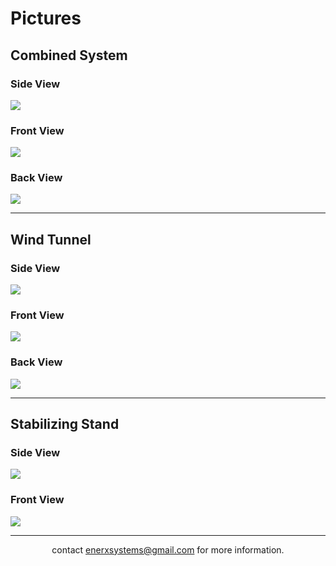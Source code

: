 # Pictures

## Combined System

### Side View
<img src = "https://enerxsystems.github.io/Combined_Side_View.jpg">

### Front View
<img src = "https://enerxsystems.github.io/Combined_Front_View.jpg">

### Back View
<img src = "https://enerxsystems.github.io/Combined_Back_View.jpg">

<hr>

## Wind Tunnel

### Side View
<img src = "https://enerxsystems.github.io/Wind_Tunnel_Top_View.jpg">

### Front View
<img src = "https://enerxsystems.github.io/Wind_Tunnel_Front_View.jpg">

### Back View
<img src = "https://enerxsystems.github.io/Wind_Tunnel_Back_View.jpg">

<hr>

## Stabilizing Stand

### Side View
<img src = "https://enerxsystems.github.io/Stand_Side_View.jpg">

### Front View
<img src = "https://enerxsystems.github.io/Stand_Front_View.jpg">

<hr>

<p align = "center">contact <a href = "mailto:enerxsystems@gmail.com">enerxsystems@gmail.com</a> for more information.</p>
